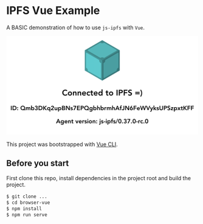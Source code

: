 # IPFS Vue Example

A BASIC demonstration of how to use `js-ipfs` with `Vue`.

![screenshot of the js ipfs node id info](./src/assets/ipfs-vue-screenshot.png)

This project was bootstrapped with [Vue CLI](https://cli.vuejs.org/).

## Before you start

First clone this repo, install dependencies in the project root and build the project.

```console
$ git clone ...
$ cd browser-vue
$ npm install
$ npm run serve
```
